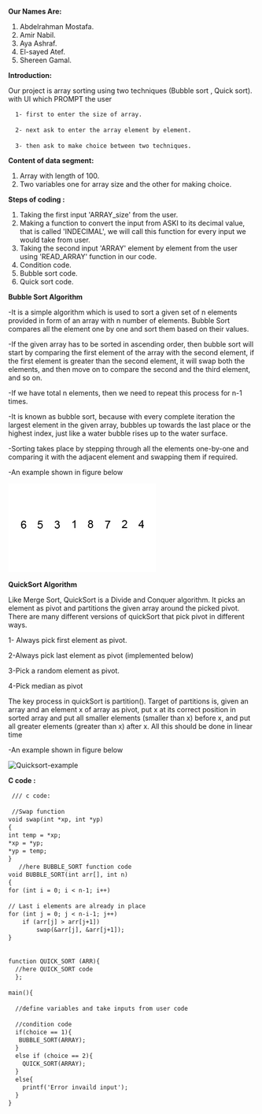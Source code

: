 **Our Names Are:**

  1. Abdelrahman Mostafa.
  2. Amir Nabil.
  3. Aya Ashraf.
  4. El-sayed Atef.
  5. Shereen Gamal.

**Introduction:**

  Our project is array sorting using two techniques (Bubble sort , Quick sort).
    with UI which PROMPT the user  
    
      1- first to enter the size of array.
      
      2- next ask to enter the array element by element.
      
      3- then ask to make choice between two techniques.
      
    
**Content of data segment:**
  1. Array with length of 100.
  2. Two variables one for array size and the other for making choice.
    
**Steps of  coding :**
  1. Taking the first input 'ARRAY_size' from the user.
  2. Making a function to convert the input from ASKI to its decimal value, that is called 'INDECIMAL', we will call this function for every input we would take from user.
  3. Taking the second input 'ARRAY' element by element from the user using 'READ_ARRAY' function in our code.
  4. Condition code.
  6. Bubble sort code.
  7. Quick sort code.
  
**Bubble Sort Algorithm**


  -It is a simple algorithm which is used to sort a given set of n elements provided in form of an array with n number of elements. Bubble Sort compares all the element one by   one and sort them based on their values.
  
  -If the given array has to be sorted in ascending order, then bubble sort will start by comparing the first element of the array with the second element, if the first element
   is greater than the second element, it will swap both the elements, and then move on to compare the second and the third element, and so on.
   
   -If we have total n elements, then we need to repeat this process for n-1 times.
   
   -It is known as bubble sort, because with every complete iteration the largest element in the given array, bubbles up towards the last place or the highest index, just like a water bubble rises up to the water surface.
   
  -Sorting takes place by stepping through all the elements one-by-one and comparing it with the adjacent element and swapping them if required.
  
  -An example shown in figure below
  
  ![](Images/Bubble-sort-example.gif)

**QuickSort Algorithm**


Like Merge Sort, QuickSort is a Divide and Conquer algorithm. It picks an element as pivot and partitions the given array around the picked pivot. There are many different versions of quickSort that pick pivot in different ways.   

1-  Always pick first element as pivot.

2-Always pick last element as pivot (implemented below)

3-Pick a random element as pivot.

4-Pick median as pivot
 
The key process in quickSort is partition(). Target of partitions is, given an array and an element x of array as pivot, put x at its correct position in sorted array and put all smaller elements (smaller than x) before x, and put all greater elements (greater than x) after x. All this should be done in linear time
 
 -An example shown in figure below
 
 
![Quicksort-example](https://user-images.githubusercontent.com/76921794/104107197-5d97a980-526f-11eb-93d6-a98e8372d04b.gif)


  
**C code :**

     /// c code:
     
     //Swap function
    void swap(int *xp, int *yp) 
    { 
    int temp = *xp; 
    *xp = *yp; 
    *yp = temp; 
    }
       //here BUBBLE_SORT function code 
    void BUBBLE_SORT(int arr[], int n)  
    {  
    for (int i = 0; i < n-1; i++)      
      
    // Last i elements are already in place  
    for (int j = 0; j < n-i-1; j++)  
        if (arr[j] > arr[j+1])  
            swap(&arr[j], &arr[j+1]);  
    }  
  
  
    function QUICK_SORT (ARR){
      //here QUICK_SORT code 
      };
    
    main(){
  
      //define variables and take inputs from user code 
    
      //condition code
      if(choice == 1){
       BUBBLE_SORT(ARRAY);
      }
      else if (choice == 2){
        QUICK_SORT(ARRAY);
      }
      else{
        printf('Error invaild input');
      }  
    }
  
  
  
  
  
  
  


